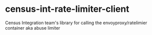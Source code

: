 # census-int-rate-limiter-client
Census Integration team's library for calling the envoyproxy/ratelimier container aka abuse limiter


